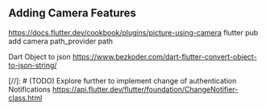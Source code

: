 Adding Camera Features
----------------------
https://docs.flutter.dev/cookbook/plugins/picture-using-camera
flutter pub add camera path_provider path

Dart Object to json
https://www.bezkoder.com/dart-flutter-convert-object-to-json-string/

[//]: # (TODO) Explore further to implement change of authentication Notifications
https://api.flutter.dev/flutter/foundation/ChangeNotifier-class.html
